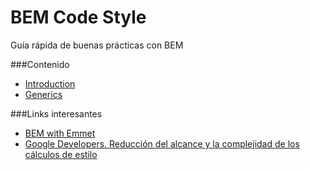 BEM Code Style
==============
Guía rápida de buenas prácticas con BEM

###Contenido
* [Introduction][1]
* [Generics][2]

[1]: Introduction.md
[2]: Generics.md

###Links interesantes

* [BEM with Emmet][10]
* [Google Developers. Reducción del alcance y la complejidad de los cálculos de estilo][11]

[10]: https://pawelgrzybek.com/bem-with-emmet/
[11]: https://developers.google.com/web/fundamentals/performance/rendering/reduce-the-scope-and-complexity-of-style-calculations#use-block-element-modifier
